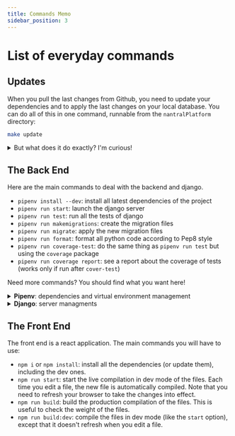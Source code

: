 ```yaml
---
title: Commands Memo
sidebar_position: 3
---
```


# List of everyday commands

## Updates

When you pull the last changes from Github, you need to update your dependencies
and to apply the last changes on your local database. You can do all of this in one
command, runnable from the `nantralPlatform` directory:

```bash
make update
```

<details>
    <summary>But what does it do exactly? I'm curious!</summary>

The update runs the following commands:
* `npm install`: update the list of dependencies for the front end
* `npm run build:dev`: compile the last version of the frontend
* `pipenv install --dev`: update the list of dependencies for the back end
* `pipenv run migrate`: apply the last changes on your database

</details>

## The Back End

Here are the main commands to deal with the backend and django.

- `pipenv install --dev`: install all latest dependencies of the project
- `pipenv run start`: launch the django server
- `pipenv run test`: run all the tests of django
- `pipenv run makemigrations`: create the migration files
- `pipenv run migrate`: apply the new migration files
- `pipenv run format`: format all python code according to Pep8 style
- `pipenv run coverage-test`: do the same thing as `pipenv run test` but using the `coverage` package
- `pipenv run coverage report`: see a report about the coverage of tests (works only if run after `cover-test`)


Need more commands? You should find what you want here!

<details>
    <summary><strong>Pipenv</strong>: dependencies and virtual environment management</summary>

Firstly, here is how to deal with **dependencies** with Pipenv:
* `pipenv install --dev`: install all dependencies of the `Pipfile`,
    including the dev ones. It generates a `Pipfile.lock` file which will then
    be used for the server to deploy.
* `pipenv install <package>`: install a specific python package
* `pipenv update --outdated`: list all outdated packages
* `pipenv update`: update a package or all outdated packages

Then you can also manage your python **virtual environment** with Pipenv:

* `pipenv shell`: open the python virtual environment. You can then close it by executing `exit`
* `pipenv run <command>`: allow to execute one single command inside the virtual environement.
    It's faster than opening it each time!

Finally, Pipenv allows to define **shortcuts** to execute commands inside the virtualenv.
All shortcuts begin with `pipenv run`, follow by a key word. Some examples:
- `pipenv run start`: a shortcut for 
    ```bash
    pipenv shell
    python manage.py runserver
    exit
    ```

- `pipenv run django <command>`: a shortcut for
    ```bash
    pipenv shell
    python manage.py <command>
    exit
    ```

You can list all the shortcuts by running `pipenv scripts`.

</details>

<details>
    <summary><strong>Django</strong>: server managments</summary>

### Use the django CLI

Django is the framework we use for serving the website, and it has many different commands.
All commands must be executed from the python virtuel environment, with the command
`python3 manage.py`. So you have 3 different ways to do this:
* Open the virtual environement, execute your command, and close the virtual environement:
    ```bash
    pipenv shell
    python3 manage.py <command>
    exit
    ```
* **Or** you can execute use the single-command execution of pipenv:
    ```bash
    pipenv run python3 manage.py <command>
    ```
* **Or**, if you are as lazy as us, you can use the shortcut we have defined to go faster:
    ```bash
    pipenv run django <command>
    ```

### Useful django commands

* `pipenv run django runserver`: Launch the server. When you edit the code of the backend,
    it automatically update the server. You can also use `pipenv run start` which does the same.
* `pipenv run django makemigrations`: create the migration files. You have to run it every time
    you change the structure of the database (in the `models.py` files)
* `pipenv run django migrate`: apply the previous migrations
* `pipenv run django test`: run the tests of django
* `pipenv run django startapp`: create a new application
* `pipenv run django createsuperuser`: create a user with admin rights

You can find all commands on the [Django documentation](https://docs.djangoproject.com/fr/4.0/ref/django-admin/).

</details>


## The Front End

The front end is a react application. The main commands you will have to use:

* `npm i` or `npm install`: install all the dependencies (or update them), including
    the dev ones.
* `npm run start`: start the live compilation in dev mode of the files. Each time you edit
    a file, the new file is automatically compiled. Note that you need to refresh
    your browser to take the changes into effect.
* `npm run build`: build the production compilation of the files. This is useful to check
    the weight of the files.
* `npm run build:dev`: compile the files in dev mode (like the `start` option),
    except that it doesn't refresh when you edit a file.

